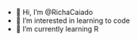 - 👋 Hi, I’m @RichaCaiado
- 👀 I’m interested in learning to code
- 🌱 I’m currently learning R
<!---
RichaCaiado/RichaCaiado is a ✨ special ✨ repository because its `README.md` (this file) appears on your GitHub profile.
You can click the Preview link to take a look at your changes.
--->

